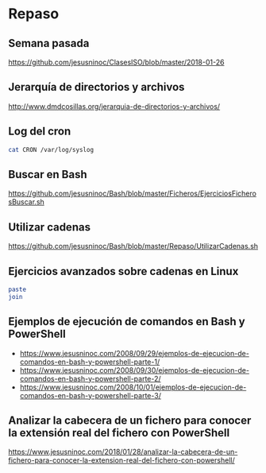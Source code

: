 # Repaso
## Semana pasada
https://github.com/jesusninoc/ClasesISO/blob/master/2018-01-26

## Jerarquía de directorios y archivos
http://www.dmdcosillas.org/jerarquia-de-directorios-y-archivos/

## Log del cron
```bash
cat CRON /var/log/syslog
```

## Buscar en Bash
https://github.com/jesusninoc/Bash/blob/master/Ficheros/EjerciciosFicherosBuscar.sh

## Utilizar cadenas
https://github.com/jesusninoc/Bash/blob/master/Repaso/UtilizarCadenas.sh

## Ejercicios avanzados sobre cadenas en Linux
```bash
paste
join
```

## Ejemplos de ejecución de comandos en Bash y PowerShell
* https://www.jesusninoc.com/2008/09/29/ejemplos-de-ejecucion-de-comandos-en-bash-y-powershell-parte-1/
* https://www.jesusninoc.com/2008/09/30/ejemplos-de-ejecucion-de-comandos-en-bash-y-powershell-parte-2/
* https://www.jesusninoc.com/2008/10/01/ejemplos-de-ejecucion-de-comandos-en-bash-y-powershell-parte-3/

## Analizar la cabecera de un fichero para conocer la extensión real del fichero con PowerShell
https://www.jesusninoc.com/2018/01/28/analizar-la-cabecera-de-un-fichero-para-conocer-la-extension-real-del-fichero-con-powershell/

